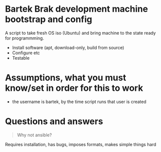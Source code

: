 # Bartek Brak development machine bootstrap and config

A script to take fresh OS iso (Ubuntu) and bring machine to the state
ready for programmming.

* Install software (apt, download-only, build from source)
* Configure etc
* Testable

# Assumptions, what you must know/set in order for this to work

* the username is bartek, by the time script runs that user is created 

# Questions and answers

> Why not ansible?

Requires installation, has bugs, imposes formats, makes simple things hard
